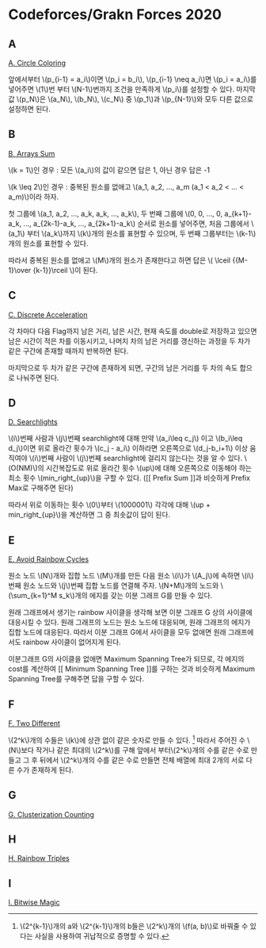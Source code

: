 
# Codeforces/Grakn Forces 2020

## A

[A. Circle Coloring](https://codeforces.com/contest/1408/problem/A)

앞에서부터 \\(p_{i-1} = a_i\\)이면 \\(p_i = b_i\\), \\(p_{i-1} \neq a_i\\)면 \\(p_i = a_i\\)를 넣어주면 \\(1\\)번 부터 \\(N-1\\)번까지 조건을 만족하게 \\(p_i\\)를 설정할 수 있다.
마지막 값 \\(p_N\\)은 \\(a_N\\), \\(b_N\\), \\(c_N\\) 중 \\(p_1\\)과 \\(p_{N-1}\\)와 모두 다른 값으로 설정하면 된다.


## B
[B. Arrays Sum](https://codeforces.com/contest/1408/problem/B)

\\(k = 1\\)인 경우 : 모든 \\(a_i\\)의 값이 같으면 답은 1, 아닌 경우 답은 -1

\\(k \leq 2\\)인 경우 : 중복된 원소를 없애고 \\(a_1, a_2, ..., a_m (a_1 < a_2 < ... < a_m)\\)이라 하자.

첫 그룹에 \\(a_1, a_2, ..., a_k, a_k, ..., a_k\\), 두 번째 그룹에 \\(0, 0, ..., 0, a_{k+1}-a_k, ..., a_{2k-1}-a_k, ..., a_{2k+1}-a_k\\) 순서로 원소를 넣어주면, 처음 그룹에서 \\(a_1\\) 부터 \\(a_k\\)까지 \\(k\\)개의 원소를 표현할 수 있으며, 두 번째 그룹부터는 \\(k-1\\)개의 원소를 표현할 수 있다. 

따라서 중복된 원소를 없애고 \\(M\\)개의 원소가 존재한다고 하면 답은 \\( \lceil {{M-1}\over {k-1}}\rceil \\)이 된다.



## C
[C. Discrete Acceleration](https://codeforces.com/contest/1408/problem/C)

각 차마다 다음 Flag까지 남은 거리, 남은 시간, 현재 속도를 double로 저장하고 있으면 남은 시간이 적은 차를 이동시키고, 나머지 차의 남은 거리를 갱신하는 과정을 두 차가 같은 구간에 존재할 때까지 반복하면 된다.

마지막으로 두 차가 같은 구간에 존재하게 되면, 구간의 남은 거리를 두 차의 속도 합으로 나눠주면 된다.


## D
[D. Searchlights](https://codeforces.com/contest/1408/problem/D)

\\(i\\)번째 사람과 \\(j\\)번째 searchlight에 대해 만약 \\(a_i\leq c_j\\) 이고 \\(b_i\leq d_j\\)이면 위로 올라간 횟수가 \\(c_j - a_i\\) 이하라면 오른쪽으로 \\(d_j-b_i+1\\) 이상 움직여야 \\(i\\)번째 사람이 \\(j\\)번째 searchlight에 걸리지 않는다는 것을 알 수 있다. \\(O(NM)\\)의 시간복잡도로 위로 올라간 횟수 \\(up\\)에 대해 오른쪽으로 이동해야 하는 최소 횟수 \\(min_right_{up}\\)을 구할 수 있다. ([[ Prefix Sum ]]과 비슷하게 Prefix Max로 구해주면 된다) 

따라서 위로 이동하는 횟수 \\(0\\)부터 \\(1000001\\) 각각에 대해 \\(up + min_right_{up}\\)을 계산하면 그 중 최솟값이 답이 된다.


## E
[E. Avoid Rainbow Cycles](https://codeforces.com/contest/1408/problem/E)

원소 노드 \\(N\\)개와 집합 노드 \\(M\\)개를 만든 다음 원소 \\(i\\)가 \\(A_j\\)에 속하면 \\(i\\)번째 원소 노드와 \\(j\\)번째 집합 노드를 연결해 주자. \\(N+M\\)개의 노드와 \\(\sum_{k=1}^M s_k\\)개의 에지를 갖는 이분 그래프 G를 만들 수 있다.

원래 그래프에서 생기는 rainbow 사이클을 생각해 보면 이분 그래프 G 상의 사이클에 대응시킬 수 있다. 원래 그래프의 노드는 원소 노드에 대응되며, 원래 그래프의 에지가 집합 노드에 대응된다. 따라서 이분 그래프 G에서 사이클을 모두 없애면 원래 그래프에서도 rainbow 사이클이 없어지게 된다. 

이분그래프 G의 사이클을 없애면 Maximum Spanning Tree가 되므로, 각 에지의 cost를 계산하여 [[ Minimum Spanning Tree ]]를 구하는 것과 비슷하게 Maximum Spanning Tree를 구해주면 답을 구할 수 있다.

## F
[F. Two Different](https://codeforces.com/contest/1408/problem/F)

\\(2^k\\)개의 수들은 \\(k\\)에 상관 없이 같은 숫자로 만들 수 있다. [^1] 따라서 주어진 수 \\(N\\)보다 작거나 같은 최대의 \\(2^k\\)를 구해 앞에서 부터\\(2^k\\)개의 수를 같은 수로 만들고 그 후 뒤에서 \\(2^k\\)개의 수를 같은 수로 만들면 전체 배열에 최대 2개의 서로 다른 수가 존재하게 된다.


## G
[G. Clusterization Counting](https://codeforces.com/contest/1408/problem/G)



## H
[H. Rainbow Triples](https://codeforces.com/contest/1408/problem/H)



## I
[I. Bitwise Magic](https://codeforces.com/contest/1408/problem/I)



[^1]: \\(2^{k-1}\\)개의 a와 \\(2^{k-1}\\)개의 b들은 \\(2^k\\)개의 \\(f(a, b)\\)로 바꿔줄 수 있다는 사실을 사용하여 귀납적으로 증명할 수 있다.
